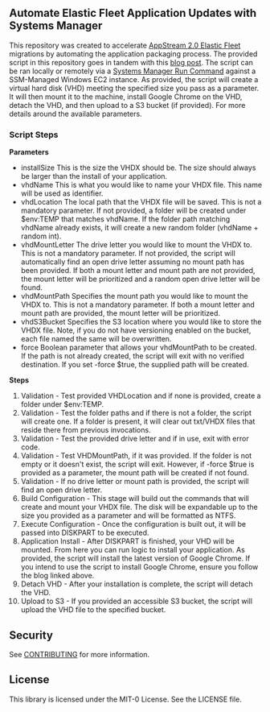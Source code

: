 ## Automate Elastic Fleet Application Updates with Systems Manager

This repository was created to accelerate [AppStream 2.0 Elastic Fleet](LINK.com) migrations by automating the application packaging process. The provided script in this repository goes in tandem with this [blog post](LINK.com). The script can be ran locally or remotely via a [Systems Manager Run Command](https://docs.aws.amazon.com/systems-manager/latest/userguide/execute-remote-commands.html) against a SSM-Managed Windows EC2 instance. As provided, the script will create a virtual hard disk (VHD) meeting the specified size you pass as a parameter. It will then mount it to the machine, install Google Chrome on the VHD, detach the VHD, and then upload to a S3 bucket (if provided). For more details around the available parameters. 

### Script Steps

**Parameters**
- installSize
    This is the size the VHDX should be. The size should always be larger than the install of your application. 
- vhdName
    This is what you would like to name your VHDX file. This name will be used as identifier. 
- vhdLocation
    The local path that the VHDX file will be saved. This is not a mandatory parameter. If not provided, a folder will be created under $env:TEMP
    that matches vhdName. If the folder path matching vhdName already exists, it will create a new random folder (vhdName + random int).
- vhdMountLetter
    The drive letter you would like to mount the VHDX to. This is not a mandatory parameter. If not provided, the script will automatically 
    find an open drive letter assuming no mount path has been provided. If both a mount letter and mount path are not provided, the mount letter will be prioritized and a random open drive letter will be found.
- vhdMountPath
    Specifies the mount path you would like to mount the VHDX to. This is not a mandatory parameter. If both a mount letter and mount path are provided, the mount letter will be prioritized.
- vhdS3Bucket
    Specifies the S3 location where you would like to store the VHDX file. Note, if you do not have versioning enabled on the bucket, each file named the same will
    be overwritten.
- force
    Boolean parameter that allows your vhdMountPath to be created. If the path is not already created, the script will exit with no verified destination. If you 
    set -force $true, the supplied path will be created.

**Steps**
1. Validation - Test provided VHDLocation and if none is provided, create a folder under $env:TEMP.
2. Validation - Test the folder paths and if there is not a folder, the script will create one. If a folder is present, it will clear out txt/VHDX files that reside there from previous invocations. 
3. Validation - Test the provided drive letter and if in use, exit with error code. 
4. Validation - Test VHDMountPath, if it was provided. If the folder is not empty or it doesn't exist, the script will exit. However, if -force $true is provided as a parameter, the mount path will be created if not found.
5. Validation - If no drive letter or mount path is provided, the script will find an open drive letter.
6. Build Configuration - This stage will build out the commands that will create and mount your VHDX file. The disk will be expandable up to the size you provided as a parameter and will be formatted as NTFS. 
7. Execute Configuration - Once the configuration is built out, it will be passed into DISKPART to be executed. 
8. Application Install - After DISKPART is finished, your VHD will be mounted. From here you can run logic to install your application. As provided, the script will install the latest version of Google Chrome. If you intend to use the script to install Google Chrome, ensure you follow the blog linked above. 
9. Detach VHD - After your installation is complete, the script will detach the VHD.
10. Upload to S3 - If you provided an accessible S3 bucket, the script will upload the VHD file to the specified bucket. 

## Security

See [CONTRIBUTING](CONTRIBUTING.md#security-issue-notifications) for more information.

## License

This library is licensed under the MIT-0 License. See the LICENSE file.

